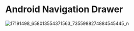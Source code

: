 # Android Navigation Drawer

![17191498_658013554371563_7355988274884545445_n](https://cloud.githubusercontent.com/assets/11133613/23650270/c36b2a56-034b-11e7-93be-8c9f2299ef11.jpg)
